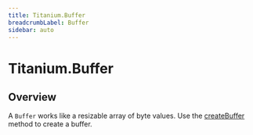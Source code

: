 ```yaml
---
title: Titanium.Buffer
breadcrumbLabel: Buffer
sidebar: auto
---
```


<Breadcrumb/>

# Titanium.Buffer

<ProxySummary/>

## Overview

A `Buffer` works like a resizable array of byte values. Use the [createBuffer](/api/titanium.md#createbuffer) method to create a buffer.

<ApiDocs/>